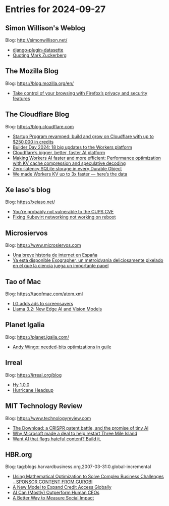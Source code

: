 # Entries for 2024-09-27
## Simon Willison's Weblog 
Blog: http://simonwillison.net/ 

- [django-plugin-datasette](https://simonwillison.net/2024/Sep/26/django-plugin-datasette/#atom-everything)
- [Quoting Mark Zuckerberg](https://simonwillison.net/2024/Sep/26/mark-zuckerberg/#atom-everything)
## The Mozilla Blog 
Blog: https://blog.mozilla.org/en/ 

- [Take control of your browsing with Firefox’s privacy and security features](https://blog.mozilla.org/en/products/firefox/firefox-privacy-security-features/)
##  The Cloudflare Blog  
Blog: https://blog.cloudflare.com 

- [Startup Program revamped: build and grow on Cloudflare with up to $250,000 in credits](https://blog.cloudflare.com/startup-program-250k-credits)
- [Builder Day 2024: 18 big updates to the Workers platform](https://blog.cloudflare.com/builder-day-2024-announcements)
- [Cloudflare’s bigger, better, faster AI platform](https://blog.cloudflare.com/workers-ai-bigger-better-faster)
- [Making Workers AI faster and more efficient: Performance optimization with KV cache compression and speculative decoding](https://blog.cloudflare.com/making-workers-ai-faster)
- [Zero-latency SQLite storage in every Durable Object](https://blog.cloudflare.com/sqlite-in-durable-objects)
- [We made Workers KV up to 3x faster — here’s the data](https://blog.cloudflare.com/faster-workers-kv)
## Xe Iaso's blog 
Blog: https://xeiaso.net/ 

- [You're probably not vulnerable to the CUPS CVE](https://xeiaso.net/notes/2024/cups-cve/)
- [Fixing Kubevirt networking not working on reboot](https://xeiaso.net/notes/2024/kubevirt-ubuntu-networking/)
## Microsiervos 
Blog: https://www.microsiervos.com 

- [Una breve historia de internet en España](https://www.microsiervos.com/archivo/internet/breve-historia-internet-espana.html)
- [Ya está disponible Exographer, un metroidvania deliciosamente pixelado en el que la ciencia juega un importante papel](https://www.microsiervos.com/archivo/juegos-y-diversion/disponible-exographer.html)
## Tao of Mac 
Blog: https://taoofmac.com/atom.xml 

- [LG adds ads to screensavers](https://taoofmac.com/space/links/2024/09/26/0841)
- [Llama 3.2: New Edge AI and Vision Models](https://taoofmac.com/space/links/2024/09/26/0807)
## Planet Igalia 
Blog: https://planet.igalia.com/ 

- [Andy Wingo: needed-bits optimizations in guile](https://wingolog.org/archives/2024/09/26/needed-bits-optimizations-in-guile)
## Irreal 
Blog: https://irreal.org/blog 

- [Hy 1.0.0](https://irreal.org/blog/?p=12478)
- [Hurricane Headsup](https://irreal.org/blog/?p=12476)
## MIT Technology Review 
Blog: https://www.technologyreview.com 

- [The Download: a CRISPR patent battle, and the promise of tiny AI](https://www.technologyreview.com/2024/09/26/1104538/the-download-a-crispr-patent-battle-and-the-promise-of-tiny-ai/)
- [Why Microsoft made a deal to help restart Three Mile Island](https://www.technologyreview.com/2024/09/26/1104516/three-mile-island-microsoft/)
- [Want AI that flags hateful content? Build it.](https://www.technologyreview.com/2024/09/25/1104519/ai-models-hate-imagery-humane-intelligence-bounty-competition/)
## HBR.org 
Blog: tag:blogs.harvardbusiness.org,2007-03-31:0.global-incremental 

- [Using Mathematical Optimization to Solve Complex Business Challenges - SPONSOR CONTENT FROM GUROBI](https://hbr.org/sponsored/2024/09/using-mathematical-optimization-to-solve-complex-business-challenges)
- [A New Model to Expand Credit Access Globally](https://hbr.org/2024/09/a-new-model-to-expand-credit-access-globally)
- [AI Can (Mostly) Outperform Human CEOs](https://hbr.org/2024/09/ai-can-mostly-outperform-human-ceos)
- [A Better Way to Measure Social Impact](https://hbr.org/2024/09/a-better-way-to-measure-social-impact)